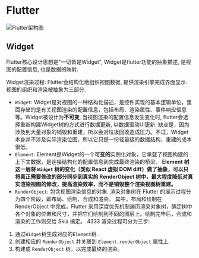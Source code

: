 # Flutter

![Flutter架构图](https://static001.geekbang.org/resource/image/ac/2f/ac7d1cec200f7ea7cb6cbab04eda252f.png)

## Widget
Flutter核心设计思想是"一切皆是Widget", Widget是flutter功能的抽象描述, 是视图的配置信息, 也是数据的映射. 

Widget渲染过程:  Flutter会结构化地组织视图数据, 提供渲染引擎完成界面显示. 视图的组织和渲染被抽象为三部分.
   * `Widget`: Widget是对视图的一种结构化描述，是控件实现的基本逻辑单位，里面存储的是有关视图渲染的配置信息，包括布局、渲染属性、事件响应信息等。Widget被设计为**不可变**, 当视图渲染的配置信息发生变化时, flutter会选择重新构建Widget树的方式进行数据更新, 以数据驱动UI更新. 缺点是，因为涉及到大量对象的销毁和重建，所以会对垃圾回收造成压力。不过，Widget 本身并不涉及实际渲染位图，所以它只是一份轻量级的数据结构，重建的成本很低。
   * `Element`: Element是Widget的一个**可变的**实例化对象，它承载了视图构建的上下文数据，是连接结构化的配置信息到完成最终渲染的桥梁。 **Element 树这一层将 `Widget` 树的变化（类似 React 虚拟 DOM diff）做了抽象，可以只将真正需要修改的部分同步到真实的 RenderObject 树中，最大程度降低对真实渲染视图的修改，提高渲染效率，而不是销毁整个渲染视图树重建。**
   * `RenderObject`: 包含视图渲染信息的对象. 渲染对象树在 Flutter 的展示过程分为四个阶段，即布局、绘制、合成和渲染。 其中，布局和绘制在 RenderObject 中完成，Flutter 采用深度优先机制遍历渲染对象树，确定树中各个对象的位置和尺寸，并把它们绘制到不同的图层上。绘制完毕后，合成和渲染的工作则交给 Skia 搞定。
4333
渲染过程可分为三步:
1. 通过`Widget`树生成对应的`Element`树.
2. 创建相应的 `RenderObject` 并关联到 `Element.renderObject` 属性上.
3. 构建成 `RenderObject` 树，以完成最终的渲染。